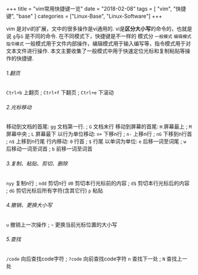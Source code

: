 +++
title = "vim常用快捷键一览"
date = "2018-02-08"
tags = [ "vim", "快捷键", "base" ]
categories = ["Linux-Base", "Linux-Software"]
+++

vim 是对vi的扩展，文中的很多操作是vi通用的.
vi是**区分大小写**的命令的，也就是说 `g`与`G` 是不同的命令.
在不同模式下，快捷键是不一样的 模式分 `一般模式` `编辑模式` `指令模式`
一般模式用于文件内部操作，编辑模式用于输入编写等，指令模式用于对文本文件进行操作.
本文主要收集了一般模式中用于快速定位光标和复制粘贴等操作的快捷键.

<!-- more -->

###### 1.翻页
`Ctrl+b`  上翻页    ;     `Ctrl+f`  下翻页       ;     `Ctrl+e`  下滚动

###### 2.光标移动

移动到文档的首尾:            `gg`    文档第一行.     ;      `G`   文档末行
移动到屏幕的首尾:            `H`      屏幕最上   ;     `M`    屏幕中央     ;   `L`    屏幕最下
以行为单位移动:                `n+`    下移n行    ;     `n-`    上移n行     ;    `nG`    下移到n行首    ;    `n$`    上移到n行尾
行内移动:                           `0`      行首        ;      `$`       行尾
以单词为单位:                   `e`      后移一词至词尾   ;  `w`    后移动一词至词首     ;   `b`    前移一词至词首

###### 3.复制、粘贴、剪切、删除

`nyy`    复制n行    ;    `ndd`    剪切n行
`d0`     剪切本行光标前的内容    ;    `d$`     剪切本行光标后的内容    ;    `dG`     剪切光标后所有字符(含其它行)
`p`       粘贴

###### 4.撤销、更换大小写

`u`        撤销上一次操作           ;          `~`        更换当前光标位置的大小写

###### 5.查找

`/code`    向后查找code字符       ;     `?code`    向前查找code字符
`n`    查找下一处     ;       `N`    查找上一处

